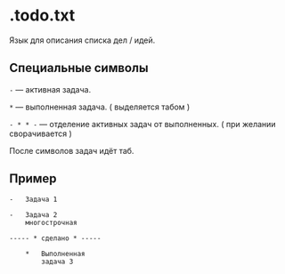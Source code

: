 # .todo.txt

Язык для описания списка дел / идей.

## Специальные символы

`-` — активная задача.

`*` — выполненная задача. ( выделяется табом )

`- * * -` — отделение активных задач от выполненных. ( при желании сворачивается )

После символов задач идёт таб.

## Пример

```
-	Задача 1

-	Задача 2
	многострочная

----- * сделано * -----

	*	Выполненная
		задача 3

```
